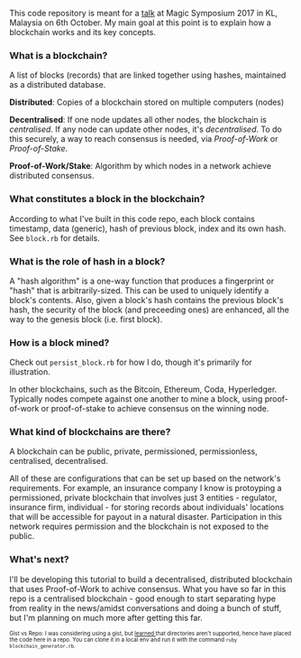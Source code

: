 This code repository is meant for a <a href="https://events.bizzabo.com/ma2017/agenda/session/206634">talk</a> at Magic Symposium 2017 in KL, Malaysia on 6th October. My main goal at this point is to explain how a blockchain works and its key concepts.

### What is a blockchain?

A list of blocks (records) that are linked together using hashes, maintained as a distributed database.

**Distributed**: Copies of a blockchain stored on multiple computers (nodes) 

**Decentralised**: If one node updates all other nodes, the blockchain is *centralised*. If any node can update other nodes, it's *decentralised*. To do this securely, a way to reach consensus is needed, via *Proof-of-Work* or *Proof-of-Stake*.

**Proof-of-Work/Stake**: Algorithm by which nodes in a network achieve distributed consensus.

### What constitutes a block in the blockchain?

According to what I've built in this code repo, each block contains timestamp, data (generic), hash of previous block, index and its own hash. See `block.rb` for details.

### What is the role of hash in a block?

A "hash algorithm" is a one-way function that produces a fingerprint or "hash" that is arbitrarily-sized. This can be used to uniquely identify a block's contents. Also, given a block's hash contains the previous block's hash, the security of the block (and preceeding ones) are enhanced, all the way to the genesis block (i.e. first block).

### How is a block mined?

Check out `persist_block.rb` for how I do, though it's primarily for illustration. 

In other blockchains, such as the Bitcoin, Ethereum, Coda, Hyperledger. Typically nodes compete against one another to mine a block, using proof-of-work or proof-of-stake to achieve consensus on the winning node. 

### What kind of blockchains are there? 

A blockchain can be public, private, permissioned, permissionless, centralised, decentralised. 

All of these are configurations that can be set up based on the network's requirements. For example, an insurance company I know is protoyping a permissioned, private blockchain that involves just 3 entities - regulator, insurance firm, individual - for storing records about individuals' locations that will be accessible for payout in a natural disaster. Participation in this network requires permission and the blockchain is not exposed to the public.

### What's next?

I'll be developing this tutorial to build a decentralised, distributed blockchain that uses Proof-of-Work to achive consensus. 
What you have so far in this repo is a centralised blockchain - good enough to start separating hype from reality in the news/amidst conversations and doing a bunch of stuff, but I'm planning on much more after getting this far.


<sub><sup>Gist vs Repo: I was considering using a gist, but <a href="https://stackoverflow.com/questions/43724011/gist-vs-repository-for-tutorial"> learned </a> that directories aren't supported, hence have placed the code here in a repo. You can clone it in a local env and run it with the command `ruby blockchain_generator.rb`. </sup></sub>
